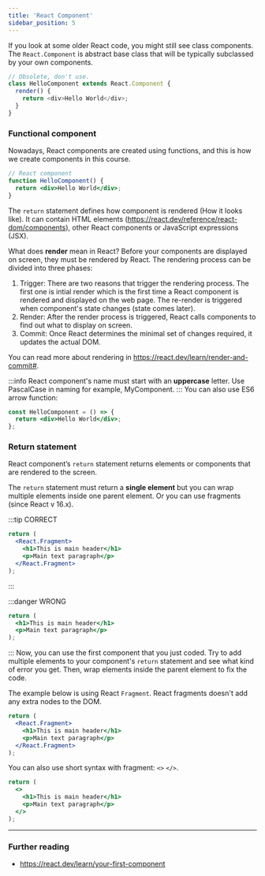 ```yaml
---
title: 'React Component'
sidebar_position: 5
---
```

If you look at some older React code, you might still see class components. The `React.Component` is abstract base class that will be typically subclassed by your own components.

```js
// Obsolete, don't use.
class HelloComponent extends React.Component {
  render() {
    return <div>Hello World</div>;
  }
}
```
### Functional component
Nowadays, React components are created using functions, and this is how we create components in this course.
```jsx
// React component
function HelloComponent() {
  return <div>Hello World</div>;
}
```
The `return` statement defines how component is rendered (How it looks like). It can contain HTML elements (https://react.dev/reference/react-dom/components), other React components or JavaScript expressions (JSX).

What does **render** mean in React? 
Before your components are displayed on screen, they must be rendered by React. The rendering process can be divided into three phases:
1) Trigger: There are two reasons that trigger the rendering process. The first one is intial render which is the first time a React component is rendered and displayed on the web page. The re-render is triggered when component's state changes (state comes later).
2) Render: After the render process is triggered, React calls components to find out what to display on screen.
3) Commit: Once React determines the minimal set of changes required, it updates the actual DOM.

You can read more about rendering in https://react.dev/learn/render-and-commit#.

:::info
React component's name must start with an **uppercase** letter. Use PascalCase in naming for example, MyComponent.
:::
You can also use ES6 arrow function:
```jsx
const HelloComponent = () => {
  return <div>Hello World</div>;
};
```
### Return statement
React component’s `return` statement returns elements or components that are rendered to the screen.

The `return` statement must return a **single element** but you can wrap multiple elements inside one parent element. Or you can use fragments (since React v 16.x).

:::tip CORRECT
```jsx
return (
  <React.Fragment>
    <h1>This is main header</h1>
    <p>Main text paragraph</p>
  </React.Fragment>
);
```
:::

:::danger WRONG
```jsx
return (
  <h1>This is main header</h1>
  <p>Main text paragraph</p>
);
```
:::
Now, you can use the first component that you just coded. Try to add multiple elements to your component's `return` statement and see what kind of error you get. Then, wrap elements inside the parent element to fix the code.

The example below is using React `Fragment`. React fragments doesn't add any extra nodes to the DOM.

```jsx
return (
  <React.Fragment>
    <h1>This is main header</h1>
    <p>Main text paragraph</p>
  </React.Fragment>
);
```

You can also use short syntax with fragment: `<>` `</>`.

```jsx
return (
  <>
    <h1>This is main header</h1>
    <p>Main text paragraph</p>
  </>
);
```
---
### Further reading
- https://react.dev/learn/your-first-component

